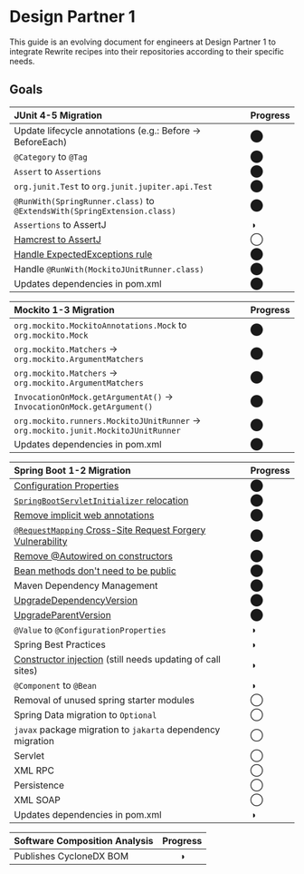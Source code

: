 # Design Partner 1

This guide is an evolving document for engineers at Design Partner 1 to integrate Rewrite recipes into their repositories according to their specific needs.

## Goals

| JUnit 4-5 Migration | Progress |
| :--- | :--- |
| Update lifecycle annotations \(e.g.: Before -&gt; BeforeEach\) | ⬤ |
| `@Category` to `@Tag` | ⬤ |
| `Assert` to `Assertions` | ⬤ |
| `org.junit.Test` to `org.junit.jupiter.api.Test` | ⬤ |
| `@RunWith(SpringRunner.class)` to `@ExtendsWith(SpringExtension.class)` | ⬤ |
| `Assertions` to AssertJ | ◑ |
| [Hamcrest to AssertJ](https://github.com/openrewrite/rewrite-testing-frameworks/issues/8) | ◯ |
| [Handle ExpectedExceptions rule](https://github.com/openrewrite/rewrite-testing-frameworks/issues/9) | ⬤ |
| Handle `@RunWith(MockitoJUnitRunner.class)` | ⬤ |
| Updates dependencies in pom.xml | ⬤ |

| Mockito 1-3 Migration | Progress |
| :--- | :--- |
| `org.mockito.MockitoAnnotations.Mock` to `org.mockito.Mock` | ⬤ |
| `org.mockito.Matchers` -&gt; `org.mockito.ArgumentMatchers` | ⬤ |
| `org.mockito.Matchers` -&gt; `org.mockito.ArgumentMatchers` | ⬤ |
| `InvocationOnMock.getArgumentAt()` -&gt; `InvocationOnMock.getArgument()` | ⬤ |
| `org.mockito.runners.MockitoJUnitRunner` -&gt; `org.mockito.junit.MockitoJUnitRunner` | ⬤ |
| Updates dependencies in pom.xml | ⬤ |

| Spring Boot 1-2 Migration | Progress |
| :--- | :--- |
| [Configuration Properties](design-partner-1.md) | ⬤ |
| [`SpringBootServletInitializer` relocation](design-partner-1.md) | ⬤ |
| [Remove implicit web annotations](design-partner-1.md) | ⬤ |
| [`@RequestMapping` Cross-Site Request Forgery Vulnerability](design-partner-1.md) | ⬤ |
| [Remove @Autowired on constructors](design-partner-1.md) | ⬤ |
| [Bean methods don't need to be public](design-partner-1.md) | ⬤ |
| Maven Dependency Management | ⬤ |
| [UpgradeDependencyVersion](design-partner-1.md) | ⬤ |
| [UpgradeParentVersion](design-partner-1.md) | ⬤ |
| `@Value` to `@ConfigurationProperties` | ◑ |
| Spring Best Practices | ◑ |
| [Constructor injection](design-partner-1.md) \(still needs updating of call sites\) | ◑ |
| `@Component` to `@Bean` | ◑ |
| Removal of unused spring starter modules | ◯ |
| Spring Data migration to `Optional` | ◯ |
| `javax` package migration to `jakarta` dependency migration | ◯ |
| Servlet | ◯ |
| XML RPC | ◯ |
| Persistence | ◯ |
| XML SOAP | ◯ |
| Updates dependencies in pom.xml | ◑ |

| Software Composition Analysis | Progress |
| :--- | :---: |
| Publishes CycloneDX BOM | ◑ |


